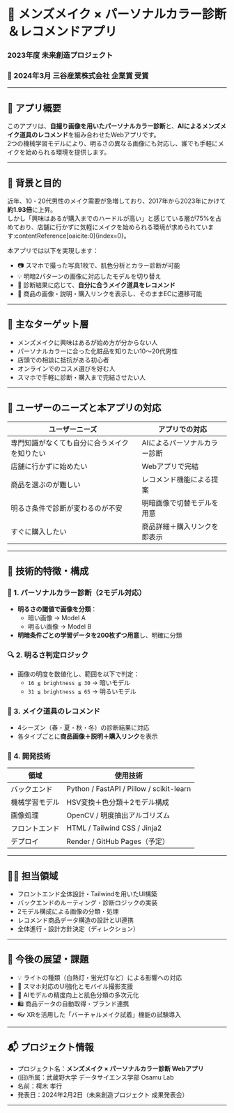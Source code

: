 # 💄 メンズメイク × パーソナルカラー診断＆レコメンドアプリ

### 2023年度 未来創造プロジェクト  
### 🏅 2024年3月 三谷産業株式会社 企業賞 受賞  

---

## 📱 アプリ概要

このアプリは、**自撮り画像を用いたパーソナルカラー診断**と、**AIによるメンズメイク道具のレコメンド**を組み合わせたWebアプリです。  
2つの機械学習モデルにより、明るさの異なる画像にも対応し、誰でも手軽にメイクを始められる環境を提供します。

---

## 🎯 背景と目的

近年、10・20代男性のメイク需要が急増しており、2017年から2023年にかけて**約1.93倍**に上昇。  
しかし「興味はあるが購入までのハードルが高い」と感じている層が75%を占めており、店舗に行かずに気軽にメイクを始められる環境が求められています:contentReference[oaicite:0]{index=0}。

本アプリでは以下を実現します：

- 📷 スマホで撮った写真1枚で、肌色分析とカラー診断が可能  
- 💡 明暗2パターンの画像に対応したモデルを切り替え  
- 💄 診断結果に応じて、**自分に合うメイク道具をレコメンド**  
- 🛒 商品の画像・説明・購入リンクを表示し、そのままECに遷移可能  

---

## 👥 主なターゲット層

- メンズメイクに興味はあるが始め方が分からない人
- パーソナルカラーに合った化粧品を知りたい10〜20代男性
- 店頭での相談に抵抗がある初心者
- オンラインでのコスメ選びを好む人
- スマホで手軽に診断・購入まで完結させたい人

---

## 🧠 ユーザーのニーズと本アプリの対応

| ユーザーニーズ | アプリでの対応 |
|------------------|-----------------|
| 専門知識がなくても自分に合うメイクを知りたい | AIによるパーソナルカラー診断 |
| 店舗に行かずに始めたい | Webアプリで完結 |
| 商品を選ぶのが難しい | レコメンド機能による提案 |
| 明るさ条件で診断が変わるのが不安 | 明暗画像で切替モデルを用意 |
| すぐに購入したい | 商品詳細＋購入リンクを即表示 |

---

## 🧪 技術的特徴・構成

### 🌈 1. パーソナルカラー診断（2モデル対応）

- **明るさの閾値で画像を分類**：
  - 暗い画像 → Model A
  - 明るい画像 → Model B
- **明暗条件ごとの学習データを200枚ずつ用意**し、明確に分類

### 🔍 2. 明るさ判定ロジック

- 画像の明度を数値化し、範囲を以下で判定：
  - `16 ≦ brightness ≦ 30` → 暗いモデル
  - `31 ≦ brightness ≦ 65` → 明るいモデル

### 🧴 3. メイク道具のレコメンド

- 4シーズン（春・夏・秋・冬）の診断結果に対応
- 各タイプごとに**商品画像＋説明＋購入リンク**を表示

### 🔧 4. 開発技術

| 領域 | 使用技術 |
|------|----------|
| バックエンド | Python / FastAPI / Pillow / scikit-learn |
| 機械学習モデル | HSV変換＋色分類＋2モデル構成 |
| 画像処理 | OpenCV / 明度抽出アルゴリズム |
| フロントエンド | HTML / Tailwind CSS / Jinja2 |
| デプロイ | Render / GitHub Pages（予定） |

---

## 👨‍💻 担当領域

- フロントエンド全体設計・Tailwindを用いたUI構築
- バックエンドのルーティング・診断ロジックの実装
- 2モデル構成による画像の分類・処理
- レコメンド商品データ構造の設計とUI連携
- 全体進行・設計方針決定（ディレクション）

---

## 📝 今後の展望・課題

- 💡 ライトの種類（白熱灯・蛍光灯など）による影響への対応
- 📱 スマホ対応のUI強化とモバイル撮影支援
- 🧠 AIモデルの精度向上と肌色分類の多次元化
- 🛍️ 商品データの自動取得・ブランド連携
- 👓 XRを活用した「バーチャルメイク試着」機能の試験導入

---

## 📬 プロジェクト情報

- プロジェクト名：**メンズメイク × パーソナルカラー診断 Webアプリ**
- (旧)所属：武蔵野大学 データサイエンス学部 Osamu Lab
- 名前：樗木 孝行
- 発表日：2024年2月2日（未来創造プロジェクト 成果発表会）

---

